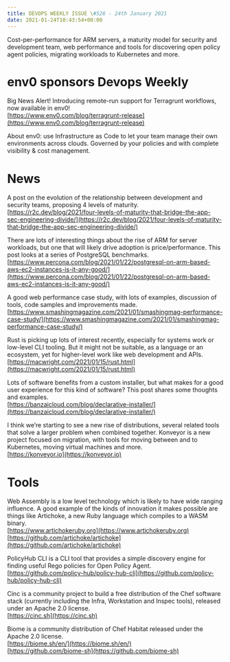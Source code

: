 ```yaml
---
title: DEVOPS WEEKLY ISSUE \#526 - 24th January 2021 
date: 2021-01-24T10:43:54+00:00
---
```


Cost-per-performance for ARM servers, a maturity model for security and development team, web performance and tools for discovering open policy agent policies, migrating workloads to Kubernetes and more.


env0 sponsors Devops Weekly
========================

Big News Alert! Introducing remote-run support for Terragrunt workflows, now available in env0!
<br>[https://www.env0.com/blog/terragrunt-release](https://www.env0.com/blog/terragrunt-release)

About env0: use Infrastructure as Code to let your team manage their own environments across clouds. Governed by your policies and with complete visibility & cost management.


News
====

A post on the evolution of the relationship between development and security teams, proposing 4 levels of maturity.
<br>[https://r2c.dev/blog/2021/four-levels-of-maturity-that-bridge-the-app-sec-engineering-divide/](https://r2c.dev/blog/2021/four-levels-of-maturity-that-bridge-the-app-sec-engineering-divide/)


There are lots of interesting things about the rise of ARM for server workloads, but one that will likely drive adoption is price/performance. This post looks at a series of PostgreSQL benchmarks.
<br>[https://www.percona.com/blog/2021/01/22/postgresql-on-arm-based-aws-ec2-instances-is-it-any-good/](https://www.percona.com/blog/2021/01/22/postgresql-on-arm-based-aws-ec2-instances-is-it-any-good/)


A good web performance case study, with lots of examples, discussion of tools, code samples and improvements made.
<br>[https://www.smashingmagazine.com/2021/01/smashingmag-performance-case-study/](https://www.smashingmagazine.com/2021/01/smashingmag-performance-case-study/)


Rust is picking up lots of interest recently, especially for systems work or low-level CLI tooling. But it might not be suitable, as a language or an ecosystem, yet for higher-level work like web development and APIs.
<br>[https://macwright.com/2021/01/15/rust.html](https://macwright.com/2021/01/15/rust.html)


Lots of software benefits from a custom installer, but what makes for a good user experience for this kind of software? This post shares some thoughts and examples.
<br>[https://banzaicloud.com/blog/declarative-installer/](https://banzaicloud.com/blog/declarative-installer/)


I think we’re starting to see a new rise of distributions, several related tools that solve a larger problem when combined together. Konveyor is a new project focused on migration, with tools for moving between and to Kubernetes, moving virtual machines and more.
<br>[https://konveyor.io](https://konveyor.io)


Tools
=====

Web Assembly is a low level technology which is likely to have wide ranging influence. A good example of the kinds of innovation it makes possible are things like Artichoke, a new Ruby language which compiles to a WASM binary.
<br>[https://www.artichokeruby.org](https://www.artichokeruby.org)
<br>[https://github.com/artichoke/artichoke](https://github.com/artichoke/artichoke)


PolicyHub CLI is a CLI tool that provides a simple discovery engine for finding useful Rego policies for Open Policy Agent.
<br>[https://github.com/policy-hub/policy-hub-cli](https://github.com/policy-hub/policy-hub-cli)


Cinc is a community project to build a free distribution of the Chef software stack (currently including the Infra, Workstation and Inspec tools), released under an Apache 2.0 license.
<br>[https://cinc.sh](https://cinc.sh)


Biome is a community distribution of Chef Habitat released under the Apache 2.0 license.
<br>[https://biome.sh/en/](https://biome.sh/en/)
<br>[https://github.com/biome-sh](https://github.com/biome-sh)





